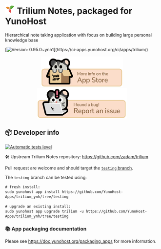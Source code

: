 <!--
N.B.: This README was automatically generated by <https://github.com/YunoHost/apps_tools/blob/main/readme_generator>
It shall NOT be edited by hand.
-->

<h1>
  <img src="https://raw.githubusercontent.com/YunoHost/apps/main/logos/trilium.png" width="32px" alt="Logo of Trilium Notes">
  Trilium Notes, packaged for YunoHost
</h1>

Hierarchical note taking application with focus on building large personal knowledge base

[![Version: 0.95.0~ynh1](https://img.shields.io/badge/Version-0.95.0~ynh1-rgba(0,150,0,1)?style=for-the-badge)](https://ci-apps.yunohost.org/ci/apps/trilium/)

<div align="center">
<a href="https://apps.yunohost.org/app/trilium"><img height="100px" src="https://github.com/YunoHost/yunohost-artwork/raw/refs/heads/main/badges/neopossum-badges/badge_more_info_on_the_appstore.svg"/></a>
<a href="https://github.com/YunoHost-Apps/trilium_ynh/issues"><img height="100px" src="https://github.com/YunoHost/yunohost-artwork/raw/refs/heads/main/badges/neopossum-badges/badge_report_an_issue.svg"/></a>
</div>

## 📦 Developer info

[![Automatic tests level](https://apps.yunohost.org/badge/cilevel/trilium)](https://ci-apps.yunohost.org/ci/apps/trilium/)

🛠️ Upstream Trilium Notes repository: <https://github.com/zadam/trilium>

Pull request are welcome and should target the [`testing` branch](https://github.com/YunoHost-Apps/trilium_ynh/tree/testing).

The `testing` branch can be tested using:
```
# fresh install:
sudo yunohost app install https://github.com/YunoHost-Apps/trilium_ynh/tree/testing

# upgrade an existing install:
sudo yunohost app upgrade trilium -u https://github.com/YunoHost-Apps/trilium_ynh/tree/testing
```

### 📚 App packaging documentation

Please see <https://doc.yunohost.org/packaging_apps> for more information.